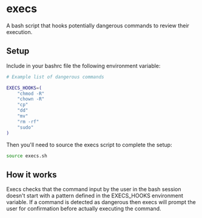 # execs

A bash script that hooks potentially dangerous commands to review their
execution.

## Setup

Include in your bashrc file the following environment variable:

```bash
# Example list of dangerous commands

EXECS_HOOKS=(
    "chmod -R"
    "chown -R"
    "cp"
    "dd"
    "mv"
    "rm -rf"
    "sudo"
)
```

Then you'll need to source the execs script to complete the setup:

```bash
source execs.sh
```

## How it works

Execs checks that the command input by the user in the bash session doesn't
start with a pattern defined in the EXECS_HOOKS environment variable.
If a command is detected as dangerous then execs will prompt the user for
confirmation before actually executing the command.
